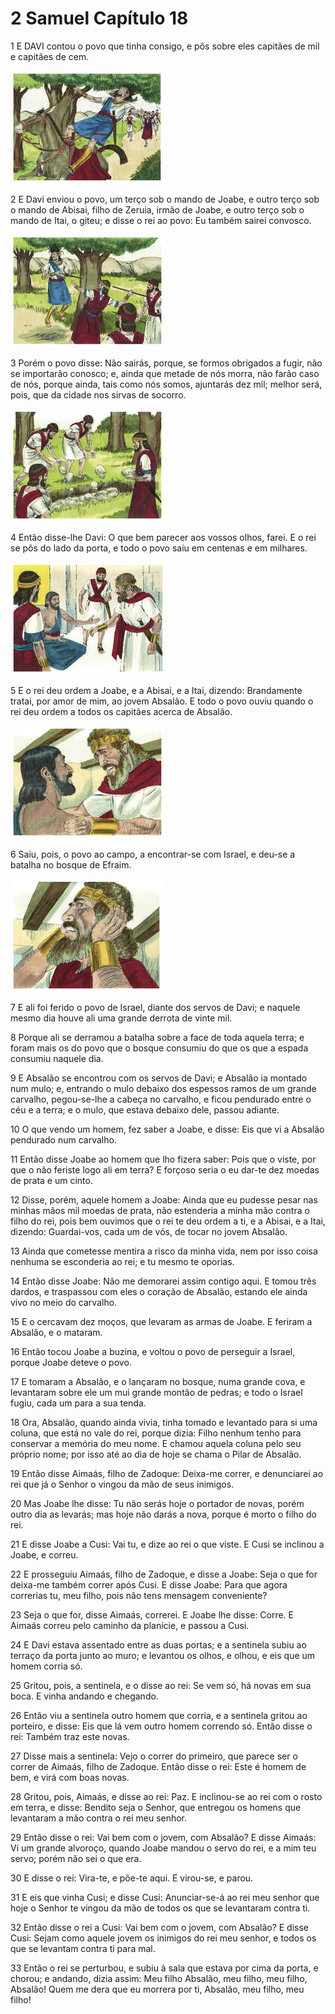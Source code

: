 # 2 Samuel Capítulo 18

1	E DAVI contou o povo que tinha consigo, e pôs sobre eles capitães de mil e capitães de cem.

![](.img/10_2Sa_18_01_RG.jpg)

2	E Davi enviou o povo, um terço sob o mando de Joabe, e outro terço sob o mando de Abisai, filho de Zeruia, irmão de Joabe, e outro terço sob o mando de Itai, o giteu; e disse o rei ao povo: Eu também sairei convosco.

![](.img/10_2Sa_18_02_RG.jpg)

3	Porém o povo disse: Não sairás, porque, se formos obrigados a fugir, não se importarão conosco; e, ainda que metade de nós morra, não farão caso de nós, porque ainda, tais como nós somos, ajuntarás dez mil; melhor será, pois, que da cidade nos sirvas de socorro.

![](.img/10_2Sa_18_03_RG.jpg)

4	Então disse-lhe Davi: O que bem parecer aos vossos olhos, farei. E o rei se pôs do lado da porta, e todo o povo saiu em centenas e em milhares.

![](.img/10_2Sa_18_04_RG.jpg)

5	E o rei deu ordem a Joabe, e a Abisai, e a Itai, dizendo: Brandamente tratai, por amor de mim, ao jovem Absalão. E todo o povo ouviu quando o rei deu ordem a todos os capitães acerca de Absalão.

![](.img/10_2Sa_18_05_RG.jpg)

6	Saiu, pois, o povo ao campo, a encontrar-se com Israel, e deu-se a batalha no bosque de Efraim.

![](.img/10_2Sa_18_06_RG.jpg)

7	E ali foi ferido o povo de Israel, diante dos servos de Davi; e naquele mesmo dia houve ali uma grande derrota de vinte mil.

8	Porque ali se derramou a batalha sobre a face de toda aquela terra; e foram mais os do povo que o bosque consumiu do que os que a espada consumiu naquele dia.

9	E Absalão se encontrou com os servos de Davi; e Absalão ia montado num mulo; e, entrando o mulo debaixo dos espessos ramos de um grande carvalho, pegou-se-lhe a cabeça no carvalho, e ficou pendurado entre o céu e a terra; e o mulo, que estava debaixo dele, passou adiante.

10	O que vendo um homem, fez saber a Joabe, e disse: Eis que vi a Absalão pendurado num carvalho.

11	Então disse Joabe ao homem que lho fizera saber: Pois que o viste, por que o não feriste logo ali em terra? E forçoso seria o eu dar-te dez moedas de prata e um cinto.

12	Disse, porém, aquele homem a Joabe: Ainda que eu pudesse pesar nas minhas mãos mil moedas de prata, não estenderia a minha mão contra o filho do rei, pois bem ouvimos que o rei te deu ordem a ti, e a Abisai, e a Itai, dizendo: Guardai-vos, cada um de vós, de tocar no jovem Absalão.

13	Ainda que cometesse mentira a risco da minha vida, nem por isso coisa nenhuma se esconderia ao rei; e tu mesmo te oporias.

14	Então disse Joabe: Não me demorarei assim contigo aqui. E tomou três dardos, e traspassou com eles o coração de Absalão, estando ele ainda vivo no meio do carvalho.

15	E o cercavam dez moços, que levaram as armas de Joabe. E feriram a Absalão, e o mataram.

16	Então tocou Joabe a buzina, e voltou o povo de perseguir a Israel, porque Joabe deteve o povo.

17	E tomaram a Absalão, e o lançaram no bosque, numa grande cova, e levantaram sobre ele um mui grande montão de pedras; e todo o Israel fugiu, cada um para a sua tenda.

18	Ora, Absalão, quando ainda vivia, tinha tomado e levantado para si uma coluna, que está no vale do rei, porque dizia: Filho nenhum tenho para conservar a memória do meu nome. E chamou aquela coluna pelo seu próprio nome; por isso até ao dia de hoje se chama o Pilar de Absalão.

19	Então disse Aimaás, filho de Zadoque: Deixa-me correr, e denunciarei ao rei que já o Senhor o vingou da mão de seus inimigos.

20	Mas Joabe lhe disse: Tu não serás hoje o portador de novas, porém outro dia as levarás; mas hoje não darás a nova, porque é morto o filho do rei.

21	E disse Joabe a Cusi: Vai tu, e dize ao rei o que viste. E Cusi se inclinou a Joabe, e correu.

22	E prosseguiu Aimaás, filho de Zadoque, e disse a Joabe: Seja o que for deixa-me também correr após Cusi. E disse Joabe: Para que agora correrias tu, meu filho, pois não tens mensagem conveniente?

23	Seja o que for, disse Aimaás, correrei. E Joabe lhe disse: Corre. E Aimaás correu pelo caminho da planície, e passou a Cusi.

24	E Davi estava assentado entre as duas portas; e a sentinela subiu ao terraço da porta junto ao muro; e levantou os olhos, e olhou, e eis que um homem corria só.

25	Gritou, pois, a sentinela, e o disse ao rei: Se vem só, há novas em sua boca. E vinha andando e chegando.

26	Então viu a sentinela outro homem que corria, e a sentinela gritou ao porteiro, e disse: Eis que lá vem outro homem correndo só. Então disse o rei: Também traz este novas.

27	Disse mais a sentinela: Vejo o correr do primeiro, que parece ser o correr de Aimaás, filho de Zadoque. Então disse o rei: Este é homem de bem, e virá com boas novas.

28	Gritou, pois, Aimaás, e disse ao rei: Paz. E inclinou-se ao rei com o rosto em terra, e disse: Bendito seja o Senhor, que entregou os homens que levantaram a mão contra o rei meu senhor.

29	Então disse o rei: Vai bem com o jovem, com Absalão? E disse Aimaás: Vi um grande alvoroço, quando Joabe mandou o servo do rei, e a mim teu servo; porém não sei o que era.

30	E disse o rei: Vira-te, e põe-te aqui. E virou-se, e parou.

31	E eis que vinha Cusi; e disse Cusi: Anunciar-se-á ao rei meu senhor que hoje o Senhor te vingou da mão de todos os que se levantaram contra ti.

32	Então disse o rei a Cusi: Vai bem com o jovem, com Absalão? E disse Cusi: Sejam como aquele jovem os inimigos do rei meu senhor, e todos os que se levantam contra ti para mal.

33	Então o rei se perturbou, e subiu à sala que estava por cima da porta, e chorou; e andando, dizia assim: Meu filho Absalão, meu filho, meu filho, Absalão! Quem me dera que eu morrera por ti, Absalão, meu filho, meu filho!

